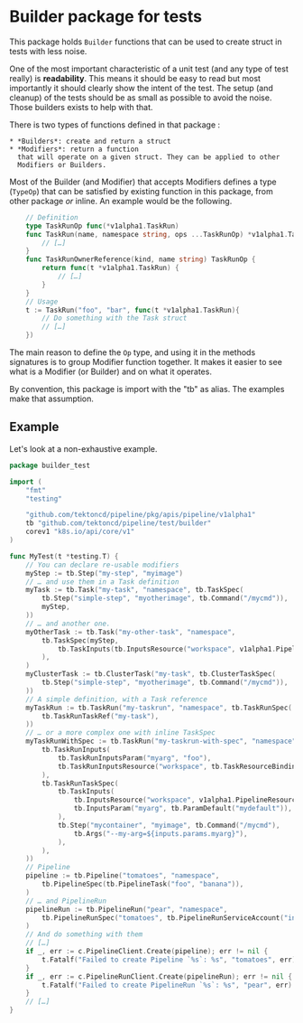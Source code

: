 # Builder package for tests

This package holds `Builder` functions that can be used to create struct in
tests with less noise.

One of the most important characteristic of a unit test (and any type of test
really) is **readability**. This means it should be easy to read but most
importantly it should clearly show the intent of the test. The setup (and
cleanup) of the tests should be as small as possible to avoid the noise. Those
builders exists to help with that.

There is two types of functions defined in that package :

    * *Builders*: create and return a struct
    * *Modifiers*: return a function
      that will operate on a given struct. They can be applied to other
      Modifiers or Builders.

Most of the Builder (and Modifier) that accepts Modifiers defines a type
(`TypeOp`) that can be satisfied by existing function in this package, from
other package _or_ inline. An example would be the following.

```go
    // Definition
    type TaskRunOp func(*v1alpha1.TaskRun)
    func TaskRun(name, namespace string, ops ...TaskRunOp) *v1alpha1.TaskRun {
        // […]
    }
    func TaskRunOwnerReference(kind, name string) TaskRunOp {
        return func(t *v1alpha1.TaskRun) {
            // […]
        }
    }
    // Usage
    t := TaskRun("foo", "bar", func(t *v1alpha1.TaskRun){
        // Do something with the Task struct
        // […]
    })
```

The main reason to define the `Op` type, and using it in the methods signatures
is to group Modifier function together. It makes it easier to see what is a
Modifier (or Builder) and on what it operates.

By convention, this package is import with the "tb" as alias. The examples make
that assumption.

## Example

Let's look at a non-exhaustive example.

```go
package builder_test

import (
    "fmt"
    "testing"

    "github.com/tektoncd/pipeline/pkg/apis/pipeline/v1alpha1"
    tb "github.com/tektoncd/pipeline/test/builder"
    corev1 "k8s.io/api/core/v1"
)

func MyTest(t *testing.T) {
    // You can declare re-usable modifiers
    myStep := tb.Step("my-step", "myimage")
    // … and use them in a Task definition
    myTask := tb.Task("my-task", "namespace", tb.TaskSpec(
        tb.Step("simple-step", "myotherimage", tb.Command("/mycmd")),
        myStep,
    ))
    // … and another one.
    myOtherTask := tb.Task("my-other-task", "namespace",
        tb.TaskSpec(myStep,
            tb.TaskInputs(tb.InputsResource("workspace", v1alpha1.PipelineResourceTypeGit)),
        ),
    )
    myClusterTask := tb.ClusterTask("my-task", tb.ClusterTaskSpec(
        tb.Step("simple-step", "myotherimage", tb.Command("/mycmd")),
    ))
    // A simple definition, with a Task reference
    myTaskRun := tb.TaskRun("my-taskrun", "namespace", tb.TaskRunSpec(
        tb.TaskRunTaskRef("my-task"),
    ))
    // … or a more complex one with inline TaskSpec
    myTaskRunWithSpec := tb.TaskRun("my-taskrun-with-spec", "namespace", tb.TaskRunSpec(
        tb.TaskRunInputs(
            tb.TaskRunInputsParam("myarg", "foo"),
            tb.TaskRunInputsResource("workspace", tb.TaskResourceBindingRef("git-resource")),
        ),
        tb.TaskRunTaskSpec(
            tb.TaskInputs(
                tb.InputsResource("workspace", v1alpha1.PipelineResourceTypeGit),
                tb.InputsParam("myarg", tb.ParamDefault("mydefault")),
            ),
            tb.Step("mycontainer", "myimage", tb.Command("/mycmd"),
                tb.Args("--my-arg=${inputs.params.myarg}"),
            ),
        ),
    ))
    // Pipeline
    pipeline := tb.Pipeline("tomatoes", "namespace",
        tb.PipelineSpec(tb.PipelineTask("foo", "banana")),
    )
    // … and PipelineRun
    pipelineRun := tb.PipelineRun("pear", "namespace",
        tb.PipelineRunSpec("tomatoes", tb.PipelineRunServiceAccount("inexistent")),
    )
    // And do something with them
    // […]
    if _, err := c.PipelineClient.Create(pipeline); err != nil {
        t.Fatalf("Failed to create Pipeline `%s`: %s", "tomatoes", err)
    }
    if _, err := c.PipelineRunClient.Create(pipelineRun); err != nil {
        t.Fatalf("Failed to create PipelineRun `%s`: %s", "pear", err)
    }
    // […]
}
```
